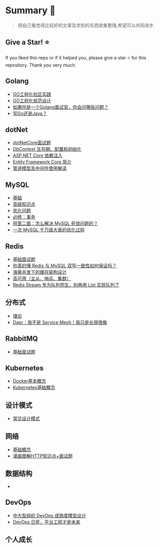 # Summary 💎

> 把自己看觉得比较好的文章及学到的东西收集整理,希望可以共同进步.


## Give a Star! ⭐️

If you liked this repo or if it helped you, please give a star ⭐️ for this repository. 
Thank you very much. 

## Golang
- [GO工程化社区实践](https://mp.weixin.qq.com/s/vHkrgM8lfFQ6stCWH0tnTg)  
- [GO工程化规范设计](https://mp.weixin.qq.com/s/1cy0vbiU5MZNVazvOsMf5Q)  
- [如果你是一个Golang面试官，你会问哪些问题？](https://mp.weixin.qq.com/s/vHkrgM8lfFQ6stCWH0tnTg)  
- [写Go还是Java？](https://mp.weixin.qq.com/s/Xw6QKXWqueQfiQp5c1QumQ)  


## dotNet
- [dotNetCore面试题](.net/.NetCore.md)
- [DbContext 生存期、配置和初始化](https://learn.microsoft.com/zh-cn/ef/core/dbcontext-configuration/)  
- [ASP.NET Core 依赖注入](https://learn.microsoft.com/zh-cn/aspnet/core/fundamentals/dependency-injection?view=aspnetcore-5.0#service-lifetimes)  
- [Entity Framework Core 简介](https://learn.microsoft.com/zh-cn/dotnet/architecture/microservices/microservice-ddd-cqrs-patterns/infrastructure-persistence-layer-implementation-entity-framework-core)  
- [管道模型及中间件使用解读](https://www.cnblogs.com/jlion/p/12392384.html)  


## MySQL
- [基础](mysql/MySQL基础.md)
- [高级知识点](mysql/MySQL高级知识点.md)
- [优化问题](mysql/MySQL优化问题.xmind)
- [必修：事务](https://xie.infoq.cn/article/f0231cd29e814cc04ba4364db)  
- [阿里二面：怎么解决 MySQL 死锁问题的？](https://xie.infoq.cn/article/41285fabb8c4ca612d150b415)  
- [一次 MySQL 千万级大表的优化过程](https://developer.aliyun.com/article/781987?spm=a2c6h.12873581.0.0.6f0595b0laKOAU&groupCode=maxcompute)  




## Redis
- [基础面试题](redis/Redis.md)
- [你真的懂 Redis 与 MySQL 双写一致性如何保证吗？](https://xie.infoq.cn/article/0053b76bedbd7dd40137beecb)  
- [海量并发下的缓存架构设计](https://mp.weixin.qq.com/s/9tblPSzLvEagjlYuA-RnUw)  
- [高可用（主从、哨兵、集群）](https://xie.infoq.cn/article/6c3500c66c3cdee3d72b88780)  
- [Redis Stream 专为队列而生，别再用 List 实现队列了](https://xie.infoq.cn/article/4b8e89e3605363b7e621d580f)  



## 分布式
- [理论](distributed/分布式理论.md)
- [Dapr：我不是 Service Mesh！我只是长得很像](https://xie.infoq.cn/article/950b7ede0479f9f337b4bf2a9)

## RabbitMQ
- [基础面试题](rabbitmq/RabbitMQ.md)

## Kubernetes
- [Docker基本概念](https://www.yuque.com/leifengyang/oncloud/mbvigg)  
- [Kubernetes基础概念](https://www.yuque.com/leifengyang/oncloud/ghnb83)  

## 设计模式
- [常见设计模式](designmode/设计模式.md)

## 网络
- [基础概念](network/网络.md)
- [漫画图解HTTP知识点+面试题](https://mp.weixin.qq.com/s/wNRoDoW_VEqiq8JelePj2g)  

## 数据结构
- 


## DevOps
- [中大型组织 DevOps 成熟度模型设计](https://xie.infoq.cn/article/ff46d62262813cdae1fb4e79d) 
- [DevOps 已死，平台工程才是未来](https://www.infoq.cn/article/7porVp7qVF03BVc2tDd6) 


## 个人成长







